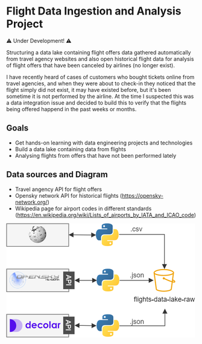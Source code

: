 # Flight Data Ingestion and Analysis Project

:warning: Under Development! :warning:	

Structuring a data lake containing flight offers data gathered automatically from travel agency websites and also open historical flight data for analysis of flight offers that have been canceled by airlines (no longer exist).

I have recently heard of cases of customers who bought tickets online from travel agencies, and when they were about to check-in they noticed that the flight simply did not exist, it may have existed before, but it's been sometime it is not performed by the airline. At the time I suspected this was a data integration issue and decided to build this to verify that the flights being offered happend in the past weeks or months.

## Goals

- Get hands-on learning with data engineering projects and technologies
- Build a data lake containing data from flights
- Analysing flights from offers that have not been performed lately

## Data sources and Diagram

- Travel angency API for flight offers
- Opensky network API for historical flights (https://opensky-network.org/)
- Wikipedia page for airport codes in different standards (https://en.wikipedia.org/wiki/Lists_of_airports_by_IATA_and_ICAO_code)

![Pipeline Diagram](imgs/diagram_partial_20221006.png)
